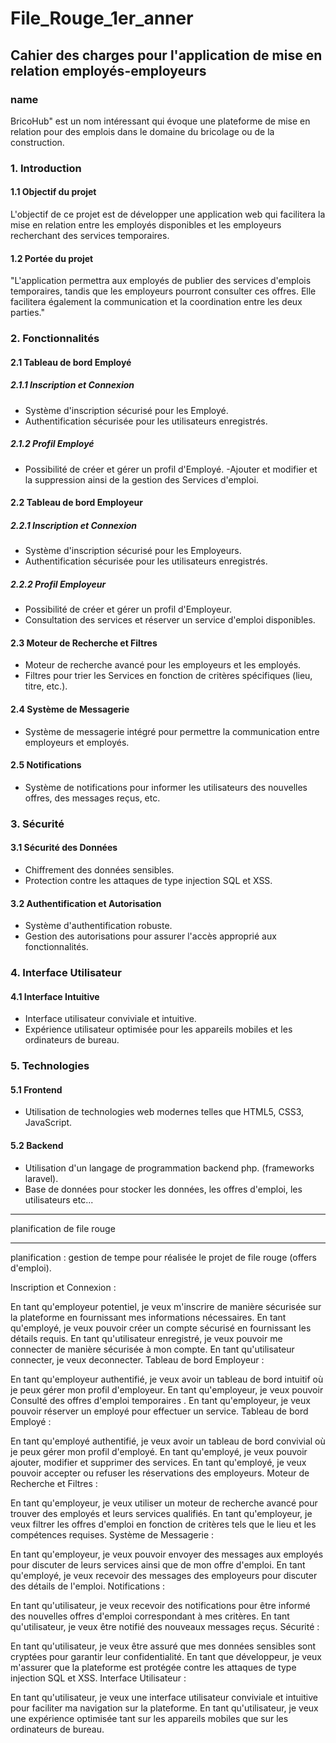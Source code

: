 # File_Rouge_1er_anner

## Cahier des charges pour l'application de mise en relation employés-employeurs

### name 
BricoHub" est un nom intéressant qui évoque une plateforme de mise en relation pour des emplois dans le domaine du bricolage ou de la construction.

### 1. Introduction

#### 1.1 Objectif du projet
L'objectif de ce projet est de développer une application web qui facilitera la mise en relation entre les employés disponibles et les employeurs recherchant des services temporaires.

#### 1.2 Portée du projet

"L'application permettra aux employés de publier des services d'emplois temporaires, tandis que les employeurs pourront consulter ces offres. Elle facilitera également la communication et la coordination entre les deux parties."

### 2. Fonctionnalités

#### 2.1 Tableau de bord Employé

##### 2.1.1 Inscription et Connexion
- Système d'inscription sécurisé pour les Employé.
- Authentification sécurisée pour les utilisateurs enregistrés.

##### 2.1.2 Profil Employé
- Possibilité de créer et gérer un profil d'Employé.
-Ajouter et modifier et la suppression ainsi de la gestion des Services d'emploi.

#### 2.2 Tableau de bord Employeur

##### 2.2.1 Inscription et Connexion
- Système d'inscription sécurisé pour les Employeurs.
- Authentification sécurisée pour les utilisateurs enregistrés.

##### 2.2.2 Profil Employeur
- Possibilité de créer et gérer un profil d'Employeur.
- Consultation des services et réserver un service d'emploi disponibles.

#### 2.3 Moteur de Recherche et Filtres
- Moteur de recherche avancé pour les employeurs et les employés.
- Filtres pour trier les Services en fonction de critères spécifiques (lieu, titre, etc.).

#### 2.4 Système de Messagerie
- Système de messagerie intégré pour permettre la communication entre employeurs et employés.

#### 2.5 Notifications
- Système de notifications pour informer les utilisateurs des nouvelles offres, des messages reçus, etc.

### 3. Sécurité

#### 3.1 Sécurité des Données
- Chiffrement des données sensibles.
- Protection contre les attaques de type injection SQL et XSS.

#### 3.2 Authentification et Autorisation
- Système d'authentification robuste.
- Gestion des autorisations pour assurer l'accès approprié aux fonctionnalités.

### 4. Interface Utilisateur

#### 4.1 Interface Intuitive
- Interface utilisateur conviviale et intuitive. 
- Expérience utilisateur optimisée pour les appareils mobiles et les ordinateurs de bureau.

### 5. Technologies

#### 5.1 Frontend
- Utilisation de technologies web modernes telles que HTML5, CSS3, JavaScript.

#### 5.2 Backend
- Utilisation d'un langage de programmation backend php. (frameworks laravel).
- Base de données pour stocker les données, les offres d'emploi, les utilisateurs etc...
  
<hr> planification de file rouge <hr>
planification : gestion de tempe pour réalisée le projet de file rouge (offers d'emploi).

Inscription et Connexion :

En tant qu'employeur potentiel, je veux m'inscrire de manière sécurisée sur la plateforme en fournissant mes informations nécessaires.
En tant qu'employé, je veux pouvoir créer un compte sécurisé en fournissant les détails requis.
En tant qu'utilisateur enregistré, je veux pouvoir me connecter de manière sécurisée à mon compte.
En tant qu'utilisateur connecter, je veux deconnecter.
Tableau de bord Employeur :

En tant qu'employeur authentifié, je veux avoir un tableau de bord intuitif où je peux gérer mon profil d'employeur.
En tant qu'employeur, je veux pouvoir Consulté des offres d'emploi temporaires .
En tant qu'employeur, je veux pouvoir réserver un employé pour effectuer un service.
Tableau de bord Employé :

En tant qu'employé authentifié, je veux avoir un tableau de bord convivial où je peux gérer mon profil d'employé.
En tant qu'employé, je veux pouvoir ajouter, modifier et supprimer des services.
En tant qu'employé, je veux pouvoir accepter ou refuser les réservations des employeurs.
Moteur de Recherche et Filtres :

En tant qu'employeur, je veux utiliser un moteur de recherche avancé pour trouver des employés et leurs services qualifiés.
En tant qu'employeur, je veux filtrer les offres d'emploi en fonction de critères tels que le lieu et les compétences requises.
Système de Messagerie :

En tant qu'employeur, je veux pouvoir envoyer des messages aux employés pour discuter de leurs services ainsi que de mon offre d'emploi.
En tant qu'employé, je veux recevoir des messages des employeurs pour discuter des détails de l'emploi.
Notifications :

En tant qu'utilisateur, je veux recevoir des notifications pour être informé des nouvelles offres d'emploi correspondant à mes critères.
En tant qu'utilisateur, je veux être notifié des nouveaux messages reçus.
Sécurité :

En tant qu'utilisateur, je veux être assuré que mes données sensibles sont cryptées pour garantir leur confidentialité.
En tant que développeur, je veux m'assurer que la plateforme est protégée contre les attaques de type injection SQL et XSS.
Interface Utilisateur :

En tant qu'utilisateur, je veux une interface utilisateur conviviale et intuitive pour faciliter ma navigation sur la plateforme.
En tant qu'utilisateur, je veux une expérience optimisée tant sur les appareils mobiles que sur les ordinateurs de bureau.
